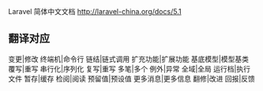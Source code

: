 
Laravel 简体中文文档 http://laravel-china.org/docs/5.1

## 翻译对应


变更|修改
终端机|命令行
链结|链式调用
扩充功能|扩展功能
基底模型|模型基类
覆写|重写
串行化|序列化
复写|重写
多笔|多个
例外|异常
全域|全局
运行档|执行文件
暂存|缓存
检阅|阅读
预留值|预设值
更多消息|更多信息
翻修|改进
回报|反馈